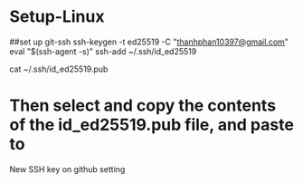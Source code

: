 # Setup-Linux

##set up git-ssh
ssh-keygen -t ed25519 -C "thanhphan10397@gmail.com"
eval "$(ssh-agent -s)"
ssh-add ~/.ssh/id_ed25519

cat ~/.ssh/id_ed25519.pub
# Then select and copy the contents of the id_ed25519.pub file, and paste to
New SSH key on github setting
